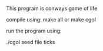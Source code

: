 This program is conways game of life

compile using:
make all
or
make cgol

run the program using:

./cgol seed file ticks